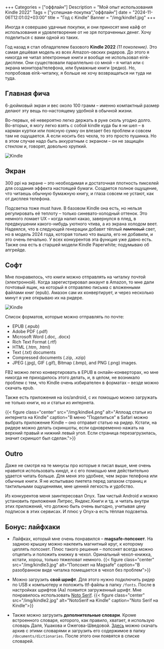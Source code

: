 +++
Categories = ["оффлайн"]
Description = "Мой опыт использования Kindle 2022"
Tags = ["успешная-покупка","оффлайн"]
date = "2024-11-06T12:01:02+03:00"
title = "Год с Kindle"
Banner = "/img/kindle1.jpg"
+++

Иногда я совершаю удачные покупки, и они приносят мне кайф от использования и удовлетворение от не зря потраченных денег. Хочу поделиться с вами одной из таких.

<!--more-->

Год назад я стал обладателем базового **Kindle 2022** *(11 поколение)*. Это самая дешёвая модель из всех Amazon-овских ридеров. До этого я никогда не читал электронные книги и вообще не использовал eink-дисплеи. Они существовали параллельно со мной – я читал или с экрана монитора/телефона, или бумажные книги (редко). Но, попробовав eink-читалку, я больше не хочу возвращаться ни туда ни туда.

## Главная фича

6-дюймовый экран и вес около 100 грамм – именно компактный размер делают эту вещь по-настоящему удобной в обычной жизни.

Во-первых, её невероятно легко держать в руке сколь угодно долго. Во-вторых, я могу легко взять с собой kindle куда бы я ни шел – в карман куртки или поясную сумку он влезает без проблем и совсем там не ощущается. А если носить без чехла, то это просто пушинка. Но в этом случае надо быть аккуратным с экраном – он не защищён стеклом и, говорят, довольно хрупкий.

![Kindle](/img/kindle6.jpg)

## Экран

300 ppi на экране – это необходимая и достаточная плотность пикселей для создания эффекта настоящей бумаги. Создается полное ощущение, что читаешь обычную бумажную книгу, и глаза совсем не устают, как от дисплея телефона.

Подсветка тоже must have. В базовом Kindle она есть, но нельзя регулировать её теплоту – только синевато-холодный оттенок. Это немного ломает UX – когда налил какао, завернулся в плед, в предвкушении какого-нибудь уютного чтива, а из экрана холодом веет. Надеялся, что в следующей генерации добавят тёплый ~~ламповый~~ свет, но в модель 2024 года, которая только что вышла, его не добавили, и это очень печально. У всех конкурентов эта функция уже давно есть. Также она есть в  старшей модели Kindle Paperwhite; подумываю об апгрейде.

## Софт

Мне понравилось, что книги можно отправлять на читалку почтой (электронной). Когда зарегистрировал аккаунт в Amazon, то мне дали почтовый ящик, на который я отправляю письма с вложенными файлами книг (epub). Амазон сам их конвертирует, и через несколько минут я уже открываю их на ридере.

![Kindle](/img/kindle5.jpg)

Список форматов, которые можно отправлять по почте:
* EPUB (.epub)
* Adobe PDF (.pdf)
* Microsoft Word (.doc, .docx)
* Rich Text Format (.rtf)
* HTML (.htm, .html)
* Text (.txt) documents
* Compressed documents (.zip, .xzip)
* JPEG (.jpg), GIF (.gif), Bitmap (.bmp), and PNG (.png) images.

FB2 можно легко конвертировать в EPUB в онлайн-конверторах, но мне никогда не приходилось этого делать, и, в целом, не возникало проблем с тем, что Kindle очень избирателен в форматах – везде можно скачать epub.

Также есть приложения на ios/android, с их помощью можно загружать не только книги, но и статьи из интернета.

{{< figure class="center" src="/img/kindle4.png" alt="Аплоад статьи из интернета на Kindle" caption="В меню \"Поделиться\" в Safari можно выбрать приложение Kindle – оно отправит статью на ридер. Кстати, на ридере можно делать скриншоты, если одновременно нажать на верхний правый и нижний левый угол. Если страница перезагрузилась, значит скриншот был сделан.">}}

## Outro

Даже не смотря на те минусы про которые я писал выше, мне очень нравится использовать киндл, и с его помощью мне действительно удается читать больше. Для меня это удобнее, чем экран телефона или обычные книги. Я не испытываю пиетета перед запахом страниц и тактильными ощущениями, мне ценней легкость и удобство.

Из конкурентов меня заинтересовал Onyx. Там чистый Android и можно установить приложения Литрес, Яндекс.Книги и тд. и читать внутри этих приложений, что должно быть очень выгодно, учитывая цену подписок в этих сервисах. И плюс у Onyx-а есть тёплая подсветка.

## Бонус: лайфхаки

* Лайфках, который мне очень понравился – **magsafe-попсокет**. На заднюю крышку можно наклеить магнитный круг, к которому цеплять попсокет. Плюс такого решения – попсокет всегда можно отцепить и положить книжку в чехол. Оринальный чехол-книжка, кстати, хорош, только тяжеловат немного.
{{< figure class="center" src="/img/kindle3.jpg" alt="Попсокет на Magsafe" caption="В разобранном виде читалка помещается в чехол без проблем">}}

* Можно загрузить **свой шрифт**. Для этого нужно подключить ридер по USB к компьютеру и положить ttf-файлы в папку `/fonts`. После в настройках шрифтов (Аа) появится загруженный шрифт. Мне понравилось использовать [Noto Serif](https://fonts.google.com/noto/specimen/Noto+Serif). 
{{< figure class="center" src="/img/kindle2.jpg" alt="NotoSerif на Kindle" caption="Noto Serif на Kindle">}}

* Также можно загрузить **дополнительные словари**. Кроме встроенного словаря, которого, как правило, хватает, я использую словарь Даля, Ушакова и Ожегова-Шведовой. [Здесь](/files/dicts.zip) можно скачать архив с этими словарями и загрузить его содержимое в папку `/documents/dictionaries`. После этого они появятся в списке словарей.


